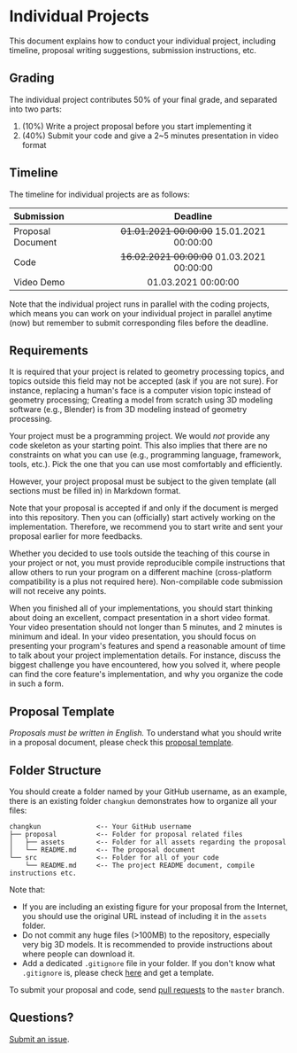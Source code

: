 # Individual Projects

This document explains how to conduct your individual project, including
timeline, proposal writing suggestions, submission instructions, etc.

## Grading

The individual project contributes 50% of your final grade, and separated into two parts:

1. (10%) Write a project proposal before you start implementing it
2. (40%) Submit your code and give a 2~5 minutes presentation in video format

## Timeline

The timeline for individual projects are as follows:

| Submission        | Deadline            |
|:------------------|:-------------------:|
| Proposal Document | ~~01.01.2021 00:00:00~~ 15.01.2021 00:00:00 |
| Code              | ~~16.02.2021 00:00:00~~ 01.03.2021 00:00:00 |
| Video Demo        | 01.03.2021 00:00:00 |

Note that the individual project runs in parallel with the coding projects,
which means you can work on your individual project in parallel anytime (now)
but remember to submit corresponding files before the deadline.

## Requirements

It is required that your project is related to geometry processing topics, and topics outside this field may not be accepted (ask if you are not sure). For instance, replacing a human's face is a computer vision topic instead of geometry processing; Creating a model from scratch using 3D modeling software (e.g., Blender) is from 3D modeling instead of geometry processing.

Your project must be a programming project. We would _not_ provide any code skeleton as your starting point. This also implies that there are no constraints on what you can use (e.g., programming language, framework, tools, etc.). Pick the one that you can use most comfortably and efficiently. 

However, your project proposal must be subject to the given template (all sections must be filled in) in Markdown format.

Note that your proposal is accepted if and only if the document is merged
into this repository. Then you can (officially) start actively working on the implementation.
Therefore, we recommend you to start write and sent your proposal earlier for more feedbacks.

Whether you decided to use tools outside the teaching of this course in your project or not, you must provide reproducible compile instructions that allow others to run your program on a different machine (cross-platform compatibility is a plus not required here). Non-compilable code submission will not receive any points.

When you finished all of your implementations, you should start thinking about doing an excellent, compact presentation in a short video format. Your video presentation should not longer than 5 minutes, and 2 minutes is minimum and ideal. In your video presentation, you should focus on presenting your program's features and spend a reasonable amount of time to talk about your project implementation details. For instance, discuss the biggest challenge you have encountered, how you solved it,  where people can find the core feature's implementation, and why you organize the code in such a form.

## Proposal Template

_Proposals must be written in English._
To understand what you should write in a proposal document, please check this
[proposal template](./proposal-template.md).

## Folder Structure

You should create a folder named by your GitHub username, as an example,
there is an existing folder `changkun` demonstrates how to organize
all your files:

```
changkun              <-- Your GitHub username
├── proposal          <-- Folder for proposal related files
│   ├── assets        <-- Folder for all assets regarding the proposal
│   └── README.md     <-- The proposal document
└── src               <-- Folder for all of your code
    └── README.md     <-- The project README document, compile instructions etc.
```

Note that:

- If you are including an existing figure for your proposal from the Internet,
  you should use the original URL instead of including it in the `assets` folder.
- Do not commit any huge files (>100MB) to the repository, especially very big 3D models.
  It is recommended to provide instructions about where people can download it.
- Add a dedicated `.gitignore` file in your folder. If you don't know what
  `.gitignore` is, please check [here](https://github.com/github/gitignore)
  and get a template.

To submit your proposal and code, send [pull requests](https://github.com/mimuc/gp-ws2021/pulls) to the `master` branch.

## Questions?

[Submit an issue](https://github.com/mimuc/gp-ws2021/discussions/new).